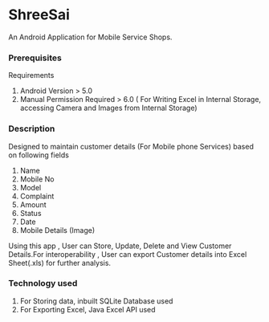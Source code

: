 # ShreeSai
An Android Application for Mobile Service Shops.


### Prerequisites

Requirements

   1. Android Version > 5.0
   2. Manual Permission Required > 6.0 ( For Writing Excel in Internal Storage, accessing Camera and Images from Internal Storage)
   
### Description

Designed to maintain customer details (For Mobile phone Services) based on following fields

  1. Name
  2. Mobile No
  3. Model
  4. Complaint
  5. Amount
  6. Status
  7. Date
  8. Mobile Details (Image)
  
Using this app , User can Store, Update, Delete and View Customer Details.For interoperability , User can export Customer details
into Excel Sheet(.xls) for further analysis.
   
 ### Technology used
 
  1. For Storing data, inbuilt SQLite Database used
  2. For Exporting Excel, Java Excel API used
